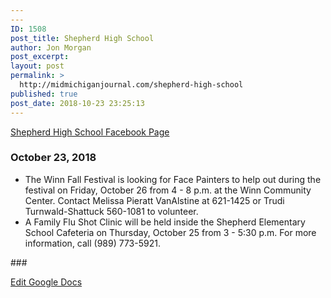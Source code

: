 ```yaml
---
---
ID: 1508
post_title: Shepherd High School
author: Jon Morgan
post_excerpt:
layout: post
permalink: >
  http://midmichiganjournal.com/shepherd-high-school
published: true
post_date: 2018-10-23 23:25:13
---
```

<a href="https://www.facebook.com/shepherdmihs/">Shepherd High School Facebook Page</a>
<h3>October 23, 2018</h3>
<ul>
 	<li>The Winn Fall Festival is looking for Face Painters to help out during the festival on Friday, October 26 from 4 - 8 p.m. at the Winn Community Center. Contact Melissa Pieratt VanAlstine at 621-1425 or Trudi Turnwald-Shattuck 560-1081 to volunteer.</li>
 	<li>A Family Flu Shot Clinic will be held inside the Shepherd Elementary School Cafeteria on Thursday, October 25 from 3 - 5:30 p.m. For more information, call (989) 773-5921.</li>
</ul>
###

<a href="https://docs.google.com/document/d/1-PtBUncB2zmT-PJBqq4IxAzoMU98oi7CSzRvnlkjXLY/edit?usp=sharing">Edit Google Docs</a>